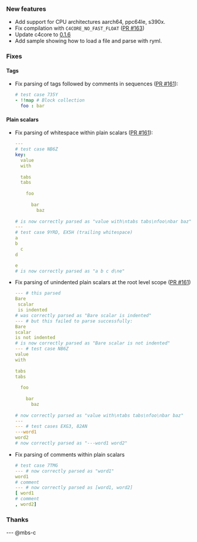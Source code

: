 
### New features
- Add support for CPU architectures aarch64, ppc64le, s390x.
- Fix compilation with `C4CORE_NO_FAST_FLOAT` ([PR #163](https://github.com/biojppm/rapidyaml/pulls/163))
- Update c4core to [0.1.6](https://github.com/biojppm/c4core/releases/tag/v0.1.6)
- Add sample showing how to load a file and parse with ryml.

### Fixes

#### Tags

- Fix parsing of tags followed by comments in sequences ([PR #161](https://github.com/biojppm/rapidyaml/pull/161)):
  ```yaml
  # test case 735Y
  - !!map # Block collection
    foo : bar
  ```

#### Plain scalars
- Fix parsing of whitespace within plain scalars ([PR #161](https://github.com/biojppm/rapidyaml/pull/161)):
  ```yaml
  ---
  # test case NB6Z
  key:
    value
    with
     	
    tabs
    tabs
     	
      foo
     	
        bar
          baz
     	
  # is now correctly parsed as "value with\ntabs tabs\nfoo\nbar baz"
  ---
  # test case 9YRD, EX5H (trailing whitespace)
  a
  b  
    c
  d
  
  e
  # is now correctly parsed as "a b c d\ne"
  ```
- Fix parsing of unindented plain scalars at the root level scope ([PR #161](https://github.com/biojppm/rapidyaml/pull/161))
  ```yaml
  --- # this parsed
  Bare
   scalar
   is indented
  # was correctly parsed as "Bare scalar is indented"
  --- # but this failed to parse successfully:
  Bare
  scalar
  is not indented
  # is now correctly parsed as "Bare scalar is not indented"
  --- # test case NB6Z
  value
  with
   	
  tabs
  tabs
   	
    foo
   	
      bar
        baz
    	
  # now correctly parsed as "value with\ntabs tabs\nfoo\nbar baz"
  ---
  --- # test cases EXG3, 82AN
  ---word1
  word2
  # now correctly parsed as "---word1 word2"
  ```
- Fix parsing of comments within plain scalars
  ```yaml
  # test case 7TMG
  --- # now correctly parsed as "word1"
  word1
  # comment
  --- # now correctly parsed as [word1, word2]
  [ word1
  # comment
  , word2]
  ```

### Thanks

--- @mbs-c
